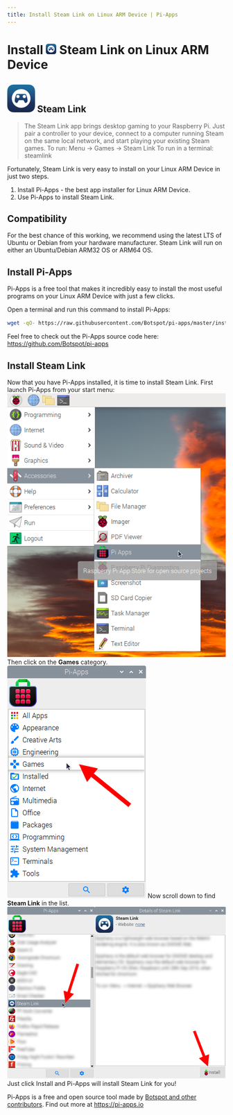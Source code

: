 ```yaml
---
title: Install Steam Link on Linux ARM Device | Pi-Apps
---
```

<div class="simple-install-content content">

# Install <img src="/img/app-icons/Steam Link/icon-64.png" height=24> Steam Link on Linux ARM Device

## <img src="/img/app-icons/Steam Link/icon-64.png"> Steam Link
> The Steam Link app brings desktop gaming to your Raspberry Pi. Just pair a controller to your device, connect to a computer running Steam on the same local network, and start playing your existing Steam games.
> To run: Menu -> Games -> Steam Link
> To run in a terminal: steamlink

Fortunately, Steam Link is very easy to install on your Linux ARM Device in just two steps.
1. Install Pi-Apps - the best app installer for Linux ARM Device.
2. Use Pi-Apps to install Steam Link.
</div>
<div class="simple-install-content content">

## Compatibility
For the best chance of this working, we recommend using the latest LTS of Ubuntu or Debian from your hardware manufacturer.
Steam Link will run on either an Ubuntu/Debian ARM32 OS or ARM64 OS.
</div>
<div class="simple-install-content content">

## Install Pi-Apps

Pi-Apps is a free tool that makes it incredibly easy to install the most useful programs on your Linux ARM Device with just a few clicks.

Open a terminal and run this command to install Pi-Apps:
```bash
wget -qO- https://raw.githubusercontent.com/Botspot/pi-apps/master/install | bash
```
Feel free to check out the Pi-Apps source code here: https://github.com/Botspot/pi-apps
</div>
<div class="simple-install-content content">

## Install Steam Link

Now that you have Pi-Apps installed, it is time to install Steam Link.
First launch Pi-Apps from your start menu:
<img src="/img/start-menu.png">
Then click on the <b>Games</b> category.
<img src="/img/category-selections/Games.png">
Now scroll down to find <b>Steam Link</b> in the list.
<img src="/img/app-icons/Steam Link/app-selection.png">
Just click Install and Pi-Apps will install Steam Link for you!
</div>
<div class="simple-install-content content">

Pi-Apps is a free and open source tool made by [Botspot and other contributors](/about/#contributors). Find out more at https://pi-apps.io
</div>
